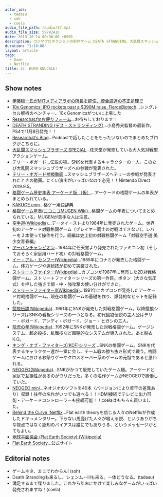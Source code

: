 ```yaml
---
actor_ids:
  - tadasu
  - soh
  - coela
audio_file_path: /audio/27.mp3
audio_file_size: 59782410
date: 2019-10-14 00:38:00 +0900
description: コジマプロダクションの新作ゲーム DEATH STRANDING、大乱闘スマッシュブラザーズに参戦したテリー・ボガードと格闘ゲームの歴史、地球平面説を題材にしたNetflixのドキュメンタリについて話しました。
duration: "1:10:08"
layout: article
tags: 
  - Game
  - Netflix
title: 27. BURN KNUCKLE!
---
```


## Show notes
- [伊藤穰一氏がMITメディアラボの所長を辞任、資金調達の不正処理で](https://jp.techcrunch.com/2019/09/08/2019-09-07-joi-ito-resigns-as-mit-media-lab-head-in-wake-of-jeffrey-epstein-reporting/)
- [10x Genomics' IPO rockets past a $390M raise. FierceBiotech](https://www.fiercebiotech.com/medtech/10x-genomics-ipo-rockets-past-a-390m-raise)...シングルセル解析のベンチャー、10x Genomicsがついに上場した
- [Researchat.fmお便りフォーム](https://researchat.fm/form.html)...お待ちしております！
- [DEATH STRANDING (デス・ストランディング)](https://www.jp.playstation.com/games/death-stranding/)...小島秀夫監督の最新作。PS4で11月8日発売！！
- [Researchat's Blog](https://researchat.fm/blog/)...Podcastで話したことをもったいないのでまとめたブログがこちらに。
- [大乱闘スマッシュブラザーズ SPECIAL](https://www.smashbros.com/ja_JP/)...任天堂が発売している大人気対戦型アクションゲーム。
- テリー・ボガード...伝説の狼。SNKを代表するキャラクターの一人。このたび大乱闘スマッシュブラザーズへの参戦が発表された。
- [テリー・ボガード参戦動画](https://youtu.be/mzEqIbJFD0Y?t=505)...スマッシュブラザーズへテリーの参戦が発表されたときの動画。にくい演出がいっぱいなので必見！！Nintendo Direct 2019.9.5。
- [格闘ゲーム歴史年表 アーケード版 （仮）](http://kakuge.info/k/history/ac.htm)...アーケードの格闘ゲームの年表がまとめられている。
- [KAKUGE.com](https://kakuge.com/wiki/)...格ゲー用語辞典
- [格闘ゲーム年表(ニコニコMUGEN Wiki)](https://w.atwiki.jp/niconicomugen/pages/534.html)...格闘ゲームの年表についてまとめられている。MUGENが苦手な人は注意。
- [空手道(Wikipedia)](https://ja.wikipedia.org/wiki/%E7%A9%BA%E6%89%8B%E9%81%93_(%E3%82%B2%E3%83%BC%E3%83%A0))...データイーストより1984年に発売されたゲーム。世界初のアーケード対戦格闘ゲーム（プレイヤー同士の対戦はできない）。レバーを２本使って操作を行う。続編は史上初の対戦格闘ゲーム「対戦空手道 美少女青春編」
- [アーバンチャンピオン](https://ec.nintendo.com/JP/ja/titles/70010000013252)...1984年に任天堂より発売されたファミコン初（そしておそらく家庭用ハード初）の対戦格闘ゲーム。
- [イー・アル・カンフー(Wikipedia)](https://ja.wikipedia.org/wiki/%E3%82%A4%E3%83%BC%E3%83%BB%E3%82%A2%E3%83%AB%E3%83%BB%E3%82%AB%E3%83%B3%E3%83%95%E3%83%BC)...1985年にコナミが発売した格闘ゲーム。体力ゲージや連続技が初めて実装された。
- [ストリートファイター(Wikipedia)](https://ja.wikipedia.org/wiki/%E3%82%B9%E3%83%88%E3%83%AA%E3%83%BC%E3%83%88%E3%83%95%E3%82%A1%E3%82%A4%E3%82%BF%E3%83%BC_(%E3%82%B2%E3%83%BC%E3%83%A0))...カプコンが1987年に発売した2D対戦格闘ゲーム。ストリートファイターシリーズの第一作目。ボタン（大きな気圧式）を押した強さで弱・中・強攻撃の使い分けができた。
- [ストリートファイターII(Wikipedia)](https://ja.wikipedia.org/wiki/%E3%82%B9%E3%83%88%E3%83%AA%E3%83%BC%E3%83%88%E3%83%95%E3%82%A1%E3%82%A4%E3%82%BF%E3%83%BCII)...1991年にカプコンが発売したアーケード対戦格闘ゲーム。現在の格闘ゲームの基礎を作り、爆発的なヒットを記録した。
- [餓狼伝説(Wikipedia)](https://ja.wikipedia.org/wiki/%E9%A4%93%E7%8B%BC%E4%BC%9D%E8%AA%AC)...1991年にSNKが発売した対戦格闘ゲーム。以降餓狼シリーズはSNKの看板シリーズの一つとなる。初代餓狼伝説の主人公はテリー・ボガード、アンディ・ボガード、ジョー・ヒガシの三人。
- [龍虎の拳(Wikipedia)](https://ja.wikipedia.org/wiki/%E9%BE%8D%E8%99%8E%E3%81%AE%E6%8B%B3)...1992年にSNKが発売した対戦格闘ゲーム。ゲージシステム、超必殺技、乱舞技など画期的なシステムが導入された。あと脱衣K.O。
- [キング・オブ・ファイターズ(KOF)シリーズ](https://ja.wikipedia.org/wiki/%E3%82%B6%E3%83%BB%E3%82%AD%E3%83%B3%E3%82%B0%E3%83%BB%E3%82%AA%E3%83%96%E3%83%BB%E3%83%95%E3%82%A1%E3%82%A4%E3%82%BF%E3%83%BC%E3%82%BA)...SNKの格闘ゲーム。SNKを代表するキャラクター達が一堂に会し、チーム戦の勝ち抜き形式で戦う。格闘ゲームにおけるお祭りゲーやクロスオーバー系のゲームの元祖であると思われる。
- [NEOGEO(Wikipedia)](https://ja.wikipedia.org/wiki/%E3%83%8D%E3%82%AA%E3%82%B8%E3%82%AA)...SNKがかつて販売していたゲーム機。アーケードと家庭で互換性があるのがウリだった。多くの名作ゲームがNEOGEOで稼働していた。
- [NEOGEO mini](https://www.snk-corp.co.jp/neogeomini/)...ネオジオのソフトを40本（バージョンにより若干の差異あり）収録！往年の名作がいつでも遊べる！！HDMI接続でテレビに出力可能・アーケードコントローラーも接続可能！！coelaはもちろん買いました。
- [Behind the Curve, Netflix](https://www.netflix.com/title/81015076)...Flat earth theoryを信じる人々のNetflixが作成したドキュメンタリー。下らない馬鹿げた人々が唱える説、というありがちな視点ではなく認知のバイアスは誰にでもありうる、というメッセージがとてもよい。
- [地球平面協会 (Flat Earth Society) (Wikipedia)](https://ja.wikipedia.org/wiki/%E5%9C%B0%E7%90%83%E5%B9%B3%E9%9D%A2%E5%8D%94%E4%BC%9A)
- [Flat Earth Society](https://www.tfes.org/)...公式サイト

## Editorial notes
- ゲームネタ、まじでわからん! (soh)
- Death Strandingも来るし、シェンムーIIIも来る。一体どうなる。(tadasu)
- 満足するまで喋りました。これから年末にかけて楽しみなゲームがいっぱい発売されますね！(coela)
